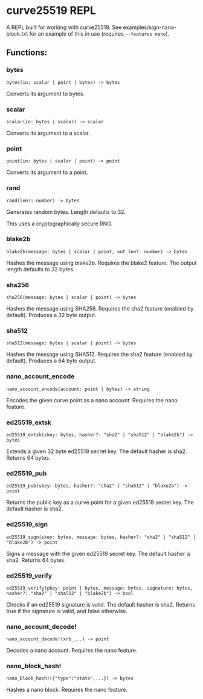 # curve25519 REPL

A REPL built for working with curve25519.
See examples/sign-nano-block.txt for an example of this in use (requires `--features nano`).

## Functions:

### bytes

`bytes(in: scalar | point | bytes) -> bytes`

Converts its argument to bytes.

### scalar

`scalar(in: bytes | scalar) -> scalar`

Converts its argument to a scalar.

### point

`point(in: bytes | scalar | point) -> point`

Converts its argument to a point.

### rand

`rand(len?: number) -> bytes`

Generates random bytes. Length defaults to 32.

This uses a cryptographically secure RNG.

### blake2b

`blake2b(message: bytes | scalar | point, out_len?: number) -> bytes`

Hashes the message using blake2b.
Requires the blake2 feature.
The output length defaults to 32 bytes.

### sha256

`sha256(message: bytes | scalar | point) -> bytes`

Hashes the message using SHA256.
Requires the sha2 feature (enabled by default).
Produces a 32 byte output.

### sha512

`sha512(message: bytes | scalar | point) -> bytes`

Hashes the message using SHA512.
Requires the sha2 feature (enabled by default).
Produces a 64 byte output.

### nano_account_encode

`nano_account_encode(account: point | bytes) -> string`

Encodes the given curve point as a nano account.
Requires the nano feature.

### ed25519_extsk

`ed25519_extsk(skey: bytes, hasher?: "sha2" | "sha512" | "blake2b") -> bytes`

Extends a given 32 byte ed25519 secret key.
The default hasher is sha2.
Returns 64 bytes.

### ed25519_pub

`ed25519_pub(skey: bytes, hasher?: "sha2" | "sha512" | "blake2b") -> point`

Returns the public key as a curve point for a given ed25519 secret key.
The default hasher is sha2.

### ed25519_sign

`ed25519_sign(skey: bytes, message: bytes, hasher?: "sha2" | "sha512" | "blake2b") -> point`

Signs a message with the given ed25519 secret key.
The default hasher is sha2.
Returns 64 bytes.

### ed25519_verify

`ed25519_verify(pkey: point | bytes, message: bytes, signature: bytes, hasher?: "sha2" | "sha512" | "blake2b") -> bool`

Checks if an ed25519 signature is valid.
The default hasher is sha2.
Returns true if the signature is valid, and false otherwise.

### nano_account_decode!

`nano_account_decode!(xrb_...) -> point`

Decodes a nano account.
Requires the nano feature.

### nano_block_hash!

`nano_block_hash!({"type":"state",...}) -> bytes`

Hashes a nano block.
Requires the nano feature.
